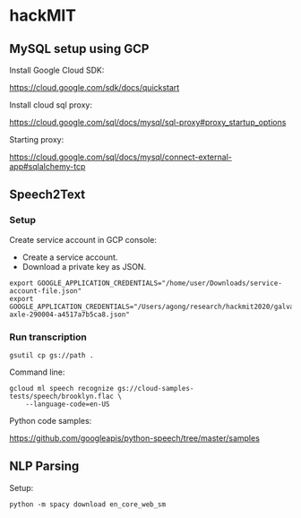 # hackMIT

## MySQL setup using GCP

Install Google Cloud SDK:

https://cloud.google.com/sdk/docs/quickstart

Install cloud sql proxy:

https://cloud.google.com/sql/docs/mysql/sql-proxy#proxy_startup_options

Starting proxy:

https://cloud.google.com/sql/docs/mysql/connect-external-app#sqlalchemy-tcp

## Speech2Text

### Setup

Create service account in GCP console:
- Create a service account.
- Download a private key as JSON.

```
export GOOGLE_APPLICATION_CREDENTIALS="/home/user/Downloads/service-account-file.json"
export GOOGLE_APPLICATION_CREDENTIALS="/Users/agong/research/hackmit2020/galvanic-axle-290004-a4517a7b5ca8.json"
```

### Run transcription

```
gsutil cp gs://path .
```

Command line:

```
gcloud ml speech recognize gs://cloud-samples-tests/speech/brooklyn.flac \
    --language-code=en-US
```

Python code samples:

https://github.com/googleapis/python-speech/tree/master/samples

## NLP Parsing

Setup:

```
python -m spacy download en_core_web_sm
```